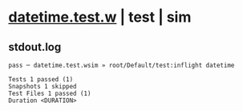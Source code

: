 # [datetime.test.w](../../../../../../tests/sdk_tests/std/datetime.test.w) | test | sim

## stdout.log
```log
pass ─ datetime.test.wsim » root/Default/test:inflight datetime

Tests 1 passed (1)
Snapshots 1 skipped
Test Files 1 passed (1)
Duration <DURATION>
```

